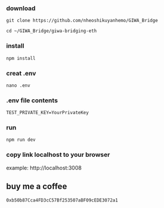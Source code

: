 ### download 
```
git clone https://github.com/nheoshikuyanhemo/GIWA_Bridge
```
```
cd ~/GIWA_Bridge/giwa-bridging-eth
```
### install
```
npm install
```
### creat .env
```
nano .env
```
### .env file contents 
```
TEST_PRIVATE_KEY=YourPrivateKey
```
### run 
```
npm run dev
```

### copy link localhost to your browser 
example: http://localhost:3008


## buy me a coffee 
```
0xb50b87Cca4FD3cC57Bf253507aBF09cEDE3072a1
```
